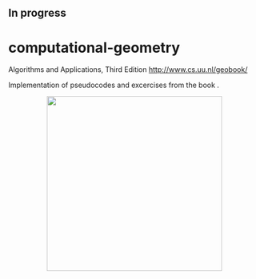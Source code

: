## In progress 
# computational-geometry
Algorithms and Applications, Third Edition
http://www.cs.uu.nl/geobook/

Implementation of pseudocodes and excercises from the book .
<p align="center">
  <img src="http://www.cs.uu.nl/geobook/cover3.jpg" width="350"/>
</p>

